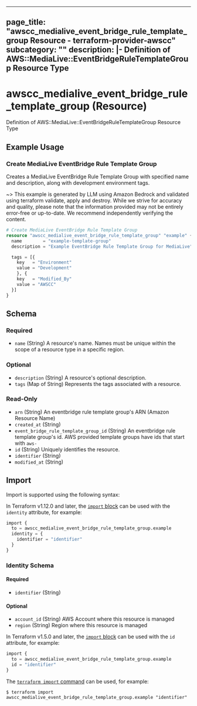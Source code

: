 
---
page_title: "awscc_medialive_event_bridge_rule_template_group Resource - terraform-provider-awscc"
subcategory: ""
description: |-
  Definition of AWS::MediaLive::EventBridgeRuleTemplateGroup Resource Type
---

# awscc_medialive_event_bridge_rule_template_group (Resource)

Definition of AWS::MediaLive::EventBridgeRuleTemplateGroup Resource Type

## Example Usage

### Create MediaLive EventBridge Rule Template Group

Creates a MediaLive EventBridge Rule Template Group with specified name and description, along with development environment tags.

~> This example is generated by LLM using Amazon Bedrock and validated using terraform validate, apply and destroy. While we strive for accuracy and quality, please note that the information provided may not be entirely error-free or up-to-date. We recommend independently verifying the content.

```terraform
# Create MediaLive EventBridge Rule Template Group
resource "awscc_medialive_event_bridge_rule_template_group" "example" {
  name        = "example-template-group"
  description = "Example EventBridge Rule Template Group for MediaLive"

  tags = [{
    key   = "Environment"
    value = "Development"
    }, {
    key   = "Modified_By"
    value = "AWSCC"
  }]
}
```

<!-- schema generated by tfplugindocs -->
## Schema

### Required

- `name` (String) A resource's name. Names must be unique within the scope of a resource type in a specific region.

### Optional

- `description` (String) A resource's optional description.
- `tags` (Map of String) Represents the tags associated with a resource.

### Read-Only

- `arn` (String) An eventbridge rule template group's ARN (Amazon Resource Name)
- `created_at` (String)
- `event_bridge_rule_template_group_id` (String) An eventbridge rule template group's id. AWS provided template groups have ids that start with `aws-`
- `id` (String) Uniquely identifies the resource.
- `identifier` (String)
- `modified_at` (String)

## Import

Import is supported using the following syntax:

In Terraform v1.12.0 and later, the [`import` block](https://developer.hashicorp.com/terraform/language/import) can be used with the `identity` attribute, for example:

```terraform
import {
  to = awscc_medialive_event_bridge_rule_template_group.example
  identity = {
    identifier = "identifier"
  }
}
```

<!-- schema generated by tfplugindocs -->
### Identity Schema

#### Required

- `identifier` (String)

#### Optional

- `account_id` (String) AWS Account where this resource is managed
- `region` (String) Region where this resource is managed

In Terraform v1.5.0 and later, the [`import` block](https://developer.hashicorp.com/terraform/language/import) can be used with the `id` attribute, for example:

```terraform
import {
  to = awscc_medialive_event_bridge_rule_template_group.example
  id = "identifier"
}
```

The [`terraform import` command](https://developer.hashicorp.com/terraform/cli/commands/import) can be used, for example:

```shell
$ terraform import awscc_medialive_event_bridge_rule_template_group.example "identifier"
```

